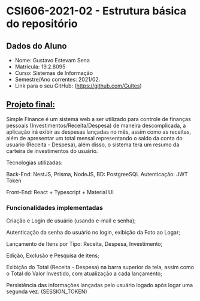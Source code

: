 # **CSI606-2021-02 - Estrutura básica do repositório**

## Dados do Aluno

- Nome: Gustavo Estevam Sena   
- Matrícula: 19.2.8095
- Curso: Sistemas de Informação
- Semestre/Ano correntes: 2021/02.
- Link para o seu GitHub: (https://github.com/Gultes)

## [Projeto final:](./Projeto/README.md)

Simple Finance é um sistema web a ser utilizado para controle de finanças pessoais (Investimentos/Receita/Despesa) de maneira descomplicada, a aplicação irá exibir as despesas lançadas no mês, assim como as receitas, além de apresentar um total mensal representando o saldo da conta do usuario (Receita - Despesa), além disso, o sistema terá um resumo da carteira de investimentos do usuário.

Tecnologias utilizadas:

Back-End: NestJS, Prisma, NodeJS, BD: PostgreeSQL Autenticação: JWT Token

Front-End: React + Typescript + Material UI

### Funcionalidades implementadas

Criação e Login de usuário (usando e-mail e senha); 

Autenticação da senha do usuário no login, exibição da Foto ao Logar;

Lançamento de Itens por Tipo: Receita, Despesa, Investimento; 

Edição, Exclusão e Pesquisa de itens;

Exibição do Total (Receita - Despesa) na barra superior da tela, assim como o Total do Valor Investido, com atualização a cada lançamento;

Persistência das informações lançadas pelo usuário logado após logar uma segunda vez. (SESSION_TOKEN)
